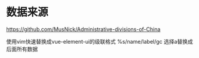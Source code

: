 # 数据来源
https://github.com/MusNick/Administrative-divisions-of-China

使用vim快速替换成vue-element-ui的级联格式
%s/name/label/gc 选择a替换成后面所有数据